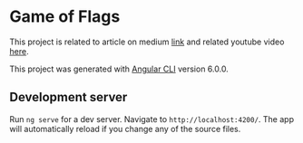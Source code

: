 # Game of Flags

This project is related to article on medium [link](https://medium.com/youstart-labs/intro-to-angular-6-using-game-of-flags-8f83cba1be08) and related youtube video [here](https://youtu.be/zCrRtjX8UQE).

This project was generated with [Angular CLI](https://github.com/angular/angular-cli) version 6.0.0.

## Development server

Run `ng serve` for a dev server. Navigate to `http://localhost:4200/`. The app will automatically reload if you change any of the source files.

